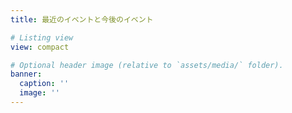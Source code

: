 ```yaml
---
title: 最近のイベントと今後のイベント

# Listing view
view: compact

# Optional header image (relative to `assets/media/` folder).
banner:
  caption: ''
  image: ''
---
```

